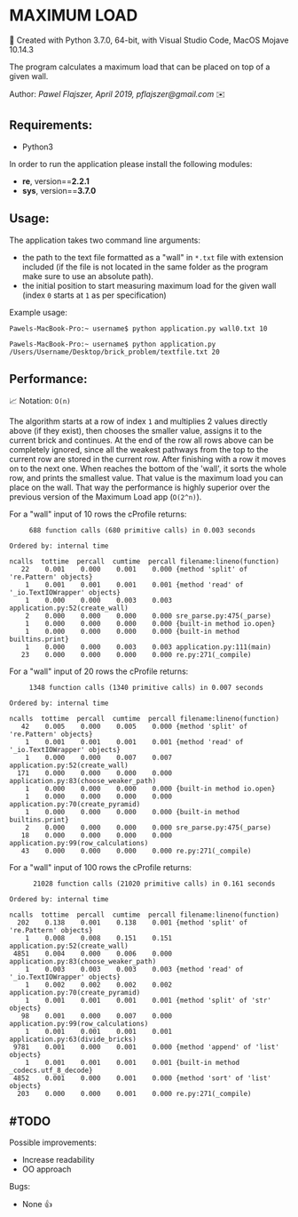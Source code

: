 # MAXIMUM LOAD
:floppy_disk: Created with Python 3.7.0, 64-bit, with Visual Studio Code, MacOS Mojave 10.14.3

The program calculates a maximum load that can be placed on top of a given wall.

Author: _Pawel Flajszer, April 2019, pflajszer@gmail.com_ :envelope:

## Requirements:

- Python3

In order to run the application please install the following modules:
- **re**, version==**2.2.1**
- **sys**, version==**3.7.0**

## Usage:

The application takes two command line arguments:
- the path to the text file formatted as a "wall" in ```*.txt``` file with extension included
  (if the file is not located in the same folder as the program make sure to use an absolute path).
- the initial position to start measuring maximum load for the given wall (index ```0``` starts at ```1``` as per specification)

Example usage:  

	Pawels-MacBook-Pro:~ username$ python application.py wall0.txt 10

	Pawels-MacBook-Pro:~ username$ python application.py /Users/Username/Desktop/brick_problem/textfile.txt 20

## Performance:

:chart_with_upwards_trend: Notation: ```O(n)```

The algorithm starts at a row of index ```1``` and multiplies 2 values directly above (if they exist), then chooses the smaller value, assigns it to the current brick and continues. At the end of the row all rows above can be completely ignored, since all the weakest pathways from the top to the current row are stored in the current row. After finishing with a row it moves on to the next one.  When reaches the bottom of the 'wall', it sorts the whole row, and prints the smallest value. That value is the maximum load you can place on the wall. That way the performance is highly superior over the previous version of the Maximum Load app (```O(2^n)```).

For a "wall" input of 10 rows the cProfile returns:

         688 function calls (680 primitive calls) in 0.003 seconds

    Ordered by: internal time

    ncalls  tottime  percall  cumtime  percall filename:lineno(function)
       22    0.001    0.000    0.001    0.000 {method 'split' of 're.Pattern' objects}
        1    0.001    0.001    0.001    0.001 {method 'read' of '_io.TextIOWrapper' objects}
        1    0.000    0.000    0.003    0.003 application.py:52(create_wall)
        2    0.000    0.000    0.000    0.000 sre_parse.py:475(_parse)
        1    0.000    0.000    0.000    0.000 {built-in method io.open}
        1    0.000    0.000    0.000    0.000 {built-in method builtins.print}
        1    0.000    0.000    0.003    0.003 application.py:111(main)
       23    0.000    0.000    0.000    0.000 re.py:271(_compile)



For a "wall" input of 20 rows the cProfile returns:

         1348 function calls (1340 primitive calls) in 0.007 seconds

    Ordered by: internal time

    ncalls  tottime  percall  cumtime  percall filename:lineno(function)
       42    0.005    0.000    0.005    0.000 {method 'split' of 're.Pattern' objects}
        1    0.001    0.001    0.001    0.001 {method 'read' of '_io.TextIOWrapper' objects}
        1    0.000    0.000    0.007    0.007 application.py:52(create_wall)
      171    0.000    0.000    0.000    0.000 application.py:83(choose_weaker_path)
        1    0.000    0.000    0.000    0.000 {built-in method io.open}
        1    0.000    0.000    0.000    0.000 application.py:70(create_pyramid)
        1    0.000    0.000    0.000    0.000 {built-in method builtins.print}
        2    0.000    0.000    0.000    0.000 sre_parse.py:475(_parse)
       18    0.000    0.000    0.000    0.000 application.py:99(row_calculations)
       43    0.000    0.000    0.000    0.000 re.py:271(_compile)
       

For a "wall" input of 100 rows the cProfile returns:
       
          21028 function calls (21020 primitive calls) in 0.161 seconds

    Ordered by: internal time

    ncalls  tottime  percall  cumtime  percall filename:lineno(function)
      202    0.138    0.001    0.138    0.001 {method 'split' of 're.Pattern' objects}
        1    0.008    0.008    0.151    0.151 application.py:52(create_wall)
     4851    0.004    0.000    0.006    0.000 application.py:83(choose_weaker_path)
        1    0.003    0.003    0.003    0.003 {method 'read' of '_io.TextIOWrapper' objects}
        1    0.002    0.002    0.002    0.002 application.py:70(create_pyramid)
        1    0.001    0.001    0.001    0.001 {method 'split' of 'str' objects}
       98    0.001    0.000    0.007    0.000 application.py:99(row_calculations)
        1    0.001    0.001    0.001    0.001 application.py:63(divide_bricks)
     9781    0.001    0.000    0.001    0.000 {method 'append' of 'list' objects}
        1    0.001    0.001    0.001    0.001 {built-in method _codecs.utf_8_decode}
     4852    0.001    0.000    0.001    0.000 {method 'sort' of 'list' objects}
      203    0.000    0.000    0.001    0.000 re.py:271(_compile)


## #TODO

Possible improvements:
- Increase readability
- OO approach


Bugs:
- None :+1:


 

